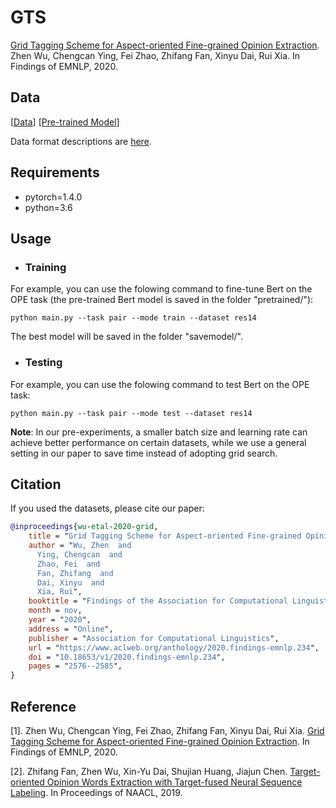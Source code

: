 # GTS
[Grid Tagging Scheme for Aspect-oriented Fine-grained Opinion Extraction](https://arxiv.org/pdf/2010.04640.pdf). Zhen Wu, Chengcan Ying, Fei Zhao, Zhifang Fan, Xinyu Dai, Rui Xia. In Findings of EMNLP, 2020.

## Data
[[Data](https://github.com/NJUNLP/GTS/tree/main/data)]   [[Pre-trained Model](https://drive.google.com/drive/folders/15HZun7FeObpNaJF1gwrJxn2H6e28LPZY?usp=sharing)]

Data format descriptions are [here](https://github.com/NJUNLP/GTS/blob/main/data/datareadme.md).

## Requirements
* pytorch=1.4.0
* python=3.6

## Usage
- ### Training
For example, you can use the folowing command to fine-tune Bert on the OPE task (the pre-trained Bert model is saved in the folder "pretrained/"):
```
python main.py --task pair --mode train --dataset res14
```
The best model will be saved in the folder "savemodel/".

- ### Testing
For example, you can use the folowing command to test Bert on the OPE task:
```
python main.py --task pair --mode test --dataset res14
```

**Note**: In our pre-experiments, a smaller batch size and learning rate can achieve better performance on certain datasets, while we use a general setting in our paper to save time instead of adopting grid search.

## Citation
If you used the datasets, please cite our paper:
```bibtex
@inproceedings{wu-etal-2020-grid,
    title = "Grid Tagging Scheme for Aspect-oriented Fine-grained Opinion Extraction",
    author = "Wu, Zhen  and
      Ying, Chengcan  and
      Zhao, Fei  and
      Fan, Zhifang  and
      Dai, Xinyu  and
      Xia, Rui",
    booktitle = "Findings of the Association for Computational Linguistics: EMNLP 2020",
    month = nov,
    year = "2020",
    address = "Online",
    publisher = "Association for Computational Linguistics",
    url = "https://www.aclweb.org/anthology/2020.findings-emnlp.234",
    doi = "10.18653/v1/2020.findings-emnlp.234",
    pages = "2576--2585",
}
```

## Reference
[1]. Zhen Wu, Chengcan Ying, Fei Zhao, Zhifang Fan, Xinyu Dai, Rui Xia. [Grid Tagging Scheme for Aspect-oriented Fine-grained Opinion Extraction](https://arxiv.org/pdf/2010.04640.pdf). In Findings of EMNLP, 2020.

[2]. Zhifang Fan, Zhen Wu, Xin-Yu Dai, Shujian Huang, Jiajun Chen. [Target-oriented Opinion Words Extraction with Target-fused Neural Sequence Labeling](https://www.aclweb.org/anthology/N19-1259.pdf). In Proceedings of NAACL, 2019.
